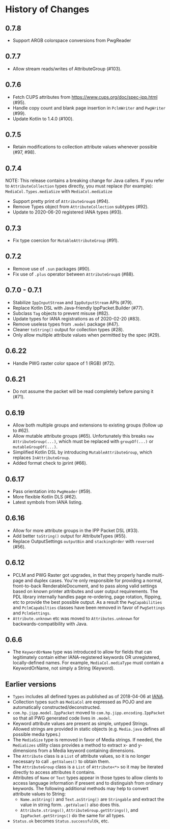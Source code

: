 # History of Changes

## 0.7.8
* Support ARGB colorspace conversions from PwgReader

## 0.7.7
* Allow stream reads/writes of AttributeGroup (#103).

## 0.7.6
* Fetch CUPS attributes from https://www.cups.org/doc/spec-ipp.html (#95).
* Handle copy count and blank page insertion in `PclmWriter` and `PwgWriter` (#99).
* Update Kotlin to 1.4.0 (#100).

## 0.7.5
* Retain modifications to collection attribute values whenever possible (#97, #98).

## 0.7.4
NOTE: This release contains a breaking change for Java callers. If you refer to `AttributeCollection` types directly, you must replace (for example): `MediaCol.Types.mediaSize` with `MediaCol.mediaSize`

* Support pretty print of `AttributeGroup`s (#94).
* Remove Types object from `AttributeCollection` subtypes (#92).
* Update to 2020-06-20 registered IANA types (#93).

## 0.7.3
* Fix type coercion for `MutableAttributeGroup` (#91).

## 0.7.2
* Remove use of `.sun` packages (#90).
* Fix use of `.plus` operator between `AttributeGroup`s (#88).

## 0.7.0 - 0.7.1
* Stabilize `IppInputStream` and `IppOutputStream` APIs (#79).
* Replace Kotlin DSL with Java-friendly IppPacket.Builder (#77).
* Subclass `Tag` objects to prevent misuse (#82).
* Update types for IANA registrations as of 2020-02-20 (#83).
* Remove useless types from `.model` package (#47).
* Cleaner `toString()` output for collection types (#28).
* Only allow multiple attribute values when permitted by the spec (#29).

## 0.6.22
* Handle PWG raster color space of 1 (RGB) (#72).

## 0.6.21
* Do not assume the packet will be read completely before parsing it (#71).

## 0.6.19
* Allow both multiple groups and extensions to existing groups (follow up to #62).
* Allow mutable attribute groups (#65). Unfortunately this breaks `new AttributeGroup(...)`, which must be replaced with `groupOf(...)` or `mutableGroupOf(...)`.
* Simplified Kotlin DSL by introducing `MutableAttributeGroup`, which replaces `InAttributeGroup`.
* Added format check to jprint (#66).

## 0.6.17
* Pass orientation into `PwgHeader` (#59).
* More flexible Kotlin DLS (#62).
* Latest symbols from IANA listing.

## 0.6.16
* Allow for more attribute groups in the IPP Packet DSL (#33).
* Add better `toString()` output for AttributeTypes (#55).
* Replace OutputSettings `outputBin` and `stackingOrder` with `reversed` (#56).

## 0.6.12
* PCLM and PWG Raster got upgrades, in that they properly handle multi-page and duplex cases. You're only responsible for providing a normal, front-to-back RenderableDocument, and to pass along valid settings based on known printer attributes and user output requirements. The PDL library internally handles page re-ordering, page rotation, flipping, etc to provide the best possible output. As a result the `PwgCapabilities` and `PclmCapabilties` classes have been removed in favor of `PwgSettings` and `PclmSettings`.
* `Attribute.unknown` etc was moved to `Attributes.unknown` for backwards-compatibility with Java.

## 0.6.6
* The `KeywordOrName` type was introduced to allow for fields that can legitimately contain either IANA-registered
  keywords OR unregistered, locally-defined names. For example, `MediaCol.mediaType` must contain a KeywordOrName,
  not simply a String (Keyword).

## Earlier versions
* `Types` includes all defined types as published as of 2018-04-06 at
  [IANA](https://www.iana.org/assignments/ipp-registrations/ipp-registrations.xml).
* Collection types such as `MediaCol` are expressed as POJO and are automatically constructed/deconstructed.
* `com.hp.jipp.model.IppPacket` moved to `com.hp.jipp.encoding.IppPacket` so that all PWG generated code lives in `.model`.
* Keyword attribute values are present as simple, untyped Strings. Allowed strings are provided in static objects
  (e.g. `Media.java` defines all possible media types.)
* The `MediaSize` type is removed in favor of Media strings. If needed, the `MediaSizes` utility class provides a method
  to extract x- and y-dimensions from a Media keyword containing dimensions.
* The `Attribute` class is a `List` of attribute values, so it is no longer necessary to call `.getValues()`
  to obtain them.
* The `AttributeGroup` class is a `List` of `Attribute<*>` so it may be iterated directly to access attributes it
  contains.
* Attributes of `Name` or `Text` types appear in those types to allow clients to access language information if
  present and to distinguish from ordinary keywords. The following additional methods may help to convert attribute
  values to String:
  * `Name.asString()` and `Text.asString()` are `Stringable` and extract the value in string form. `.getValue()` also does this.
  * `Attribute.strings()`, `AttributeGroup.getStrings()`, and `IppPacket.getStrings()` do the same for all types.
* `Status.ok` becomes `Status.successfulOk`, etc.

